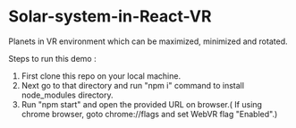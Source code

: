 # Solar-system-in-React-VR
Planets in VR environment which can be maximized, minimized and rotated.

Steps to run this demo :
1. First clone this repo on your local machine.
2. Next go to that directory and run "npm i" command to install node_modules directory. 
3. Run "npm start" and open the provided URL on browser.( If using chrome browser, goto chrome://flags and set WebVR flag "Enabled".)
